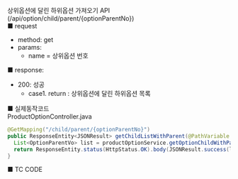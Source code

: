 상위옵션에 달린 하위옵션 가져오기 API (/api/option/child/parent/{optionParentNo})  
■ request
   - method: get
   - params:
      - name = 상위옵션 번호  
  
■ response:  
   - 200: 성공  
      - case1. return : 상위옵션에 달린 하위옵션 목록  
  
■ 실제동작코드  
ProductOptionController.java  
```java
@GetMapping("/child/parent/{optionParentNo}")
public ResponseEntity<JSONResult> getChildListWithParent(@PathVariable Long optionParentNo) {
  List<OptionParentVo> list = productOptionService.getOptionChildWithParentList(optionParentNo);
  return ResponseEntity.status(HttpStatus.OK).body(JSONResult.success(list));
}
```
  
■ TC CODE  
  
 <tc code>
